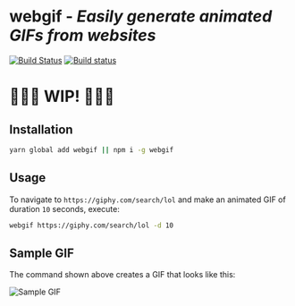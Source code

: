 # **webgif** - *Easily generate animated GIFs from websites*

[![Build Status](https://travis-ci.org/anishkny/webgif.svg?branch=master)](https://travis-ci.org/anishkny/webgif)
[![Build status](https://ci.appveyor.com/api/projects/status/ji5c66ex9ifog9hk/branch/master?svg=true)](https://ci.appveyor.com/project/anishkny/webgif/branch/master)

# 🚧🚧🚧 WIP! 🚧🚧🚧

## Installation
```bash
yarn global add webgif || npm i -g webgif
```

## Usage

To navigate to `https://giphy.com/search/lol` and make an animated GIF of duration `10` seconds, execute:

```bash
webgif https://giphy.com/search/lol -d 10
```

## Sample GIF

The command shown above creates a GIF that looks like this:

![Sample GIF](https://storage.googleapis.com/webgif/web.gif)
